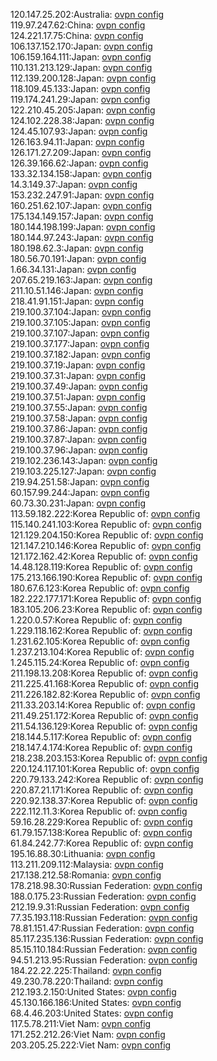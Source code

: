 120.147.25.202:Australia: [ovpn config](vpn/120_147_25_202.ovpn)  
119.97.247.62:China: [ovpn config](vpn/119_97_247_62.ovpn)  
124.221.17.75:China: [ovpn config](vpn/124_221_17_75.ovpn)  
106.137.152.170:Japan: [ovpn config](vpn/106_137_152_170.ovpn)  
106.159.164.111:Japan: [ovpn config](vpn/106_159_164_111.ovpn)  
110.131.213.129:Japan: [ovpn config](vpn/110_131_213_129.ovpn)  
112.139.200.128:Japan: [ovpn config](vpn/112_139_200_128.ovpn)  
118.109.45.133:Japan: [ovpn config](vpn/118_109_45_133.ovpn)  
119.174.241.29:Japan: [ovpn config](vpn/119_174_241_29.ovpn)  
122.210.45.205:Japan: [ovpn config](vpn/122_210_45_205.ovpn)  
124.102.228.38:Japan: [ovpn config](vpn/124_102_228_38.ovpn)  
124.45.107.93:Japan: [ovpn config](vpn/124_45_107_93.ovpn)  
126.163.94.11:Japan: [ovpn config](vpn/126_163_94_11.ovpn)  
126.171.27.209:Japan: [ovpn config](vpn/126_171_27_209.ovpn)  
126.39.166.62:Japan: [ovpn config](vpn/126_39_166_62.ovpn)  
133.32.134.158:Japan: [ovpn config](vpn/133_32_134_158.ovpn)  
14.3.149.37:Japan: [ovpn config](vpn/14_3_149_37.ovpn)  
153.232.247.91:Japan: [ovpn config](vpn/153_232_247_91.ovpn)  
160.251.62.107:Japan: [ovpn config](vpn/160_251_62_107.ovpn)  
175.134.149.157:Japan: [ovpn config](vpn/175_134_149_157.ovpn)  
180.144.198.199:Japan: [ovpn config](vpn/180_144_198_199.ovpn)  
180.144.97.243:Japan: [ovpn config](vpn/180_144_97_243.ovpn)  
180.198.62.3:Japan: [ovpn config](vpn/180_198_62_3.ovpn)  
180.56.70.191:Japan: [ovpn config](vpn/180_56_70_191.ovpn)  
1.66.34.131:Japan: [ovpn config](vpn/1_66_34_131.ovpn)  
207.65.219.163:Japan: [ovpn config](vpn/207_65_219_163.ovpn)  
211.10.51.146:Japan: [ovpn config](vpn/211_10_51_146.ovpn)  
218.41.91.151:Japan: [ovpn config](vpn/218_41_91_151.ovpn)  
219.100.37.104:Japan: [ovpn config](vpn/219_100_37_104.ovpn)  
219.100.37.105:Japan: [ovpn config](vpn/219_100_37_105.ovpn)  
219.100.37.107:Japan: [ovpn config](vpn/219_100_37_107.ovpn)  
219.100.37.177:Japan: [ovpn config](vpn/219_100_37_177.ovpn)  
219.100.37.182:Japan: [ovpn config](vpn/219_100_37_182.ovpn)  
219.100.37.19:Japan: [ovpn config](vpn/219_100_37_19.ovpn)  
219.100.37.31:Japan: [ovpn config](vpn/219_100_37_31.ovpn)  
219.100.37.49:Japan: [ovpn config](vpn/219_100_37_49.ovpn)  
219.100.37.51:Japan: [ovpn config](vpn/219_100_37_51.ovpn)  
219.100.37.55:Japan: [ovpn config](vpn/219_100_37_55.ovpn)  
219.100.37.58:Japan: [ovpn config](vpn/219_100_37_58.ovpn)  
219.100.37.86:Japan: [ovpn config](vpn/219_100_37_86.ovpn)  
219.100.37.87:Japan: [ovpn config](vpn/219_100_37_87.ovpn)  
219.100.37.96:Japan: [ovpn config](vpn/219_100_37_96.ovpn)  
219.102.236.143:Japan: [ovpn config](vpn/219_102_236_143.ovpn)  
219.103.225.127:Japan: [ovpn config](vpn/219_103_225_127.ovpn)  
219.94.251.58:Japan: [ovpn config](vpn/219_94_251_58.ovpn)  
60.157.99.244:Japan: [ovpn config](vpn/60_157_99_244.ovpn)  
60.73.30.231:Japan: [ovpn config](vpn/60_73_30_231.ovpn)  
113.59.182.222:Korea Republic of: [ovpn config](vpn/113_59_182_222.ovpn)  
115.140.241.103:Korea Republic of: [ovpn config](vpn/115_140_241_103.ovpn)  
121.129.204.150:Korea Republic of: [ovpn config](vpn/121_129_204_150.ovpn)  
121.147.210.146:Korea Republic of: [ovpn config](vpn/121_147_210_146.ovpn)  
121.172.162.42:Korea Republic of: [ovpn config](vpn/121_172_162_42.ovpn)  
14.48.128.119:Korea Republic of: [ovpn config](vpn/14_48_128_119.ovpn)  
175.213.166.190:Korea Republic of: [ovpn config](vpn/175_213_166_190.ovpn)  
180.67.6.123:Korea Republic of: [ovpn config](vpn/180_67_6_123.ovpn)  
182.222.177.171:Korea Republic of: [ovpn config](vpn/182_222_177_171.ovpn)  
183.105.206.23:Korea Republic of: [ovpn config](vpn/183_105_206_23.ovpn)  
1.220.0.57:Korea Republic of: [ovpn config](vpn/1_220_0_57.ovpn)  
1.229.118.162:Korea Republic of: [ovpn config](vpn/1_229_118_162.ovpn)  
1.231.62.105:Korea Republic of: [ovpn config](vpn/1_231_62_105.ovpn)  
1.237.213.104:Korea Republic of: [ovpn config](vpn/1_237_213_104.ovpn)  
1.245.115.24:Korea Republic of: [ovpn config](vpn/1_245_115_24.ovpn)  
211.198.13.208:Korea Republic of: [ovpn config](vpn/211_198_13_208.ovpn)  
211.225.41.168:Korea Republic of: [ovpn config](vpn/211_225_41_168.ovpn)  
211.226.182.82:Korea Republic of: [ovpn config](vpn/211_226_182_82.ovpn)  
211.33.203.14:Korea Republic of: [ovpn config](vpn/211_33_203_14.ovpn)  
211.49.251.172:Korea Republic of: [ovpn config](vpn/211_49_251_172.ovpn)  
211.54.136.129:Korea Republic of: [ovpn config](vpn/211_54_136_129.ovpn)  
218.144.5.117:Korea Republic of: [ovpn config](vpn/218_144_5_117.ovpn)  
218.147.4.174:Korea Republic of: [ovpn config](vpn/218_147_4_174.ovpn)  
218.238.203.153:Korea Republic of: [ovpn config](vpn/218_238_203_153.ovpn)  
220.124.117.101:Korea Republic of: [ovpn config](vpn/220_124_117_101.ovpn)  
220.79.133.242:Korea Republic of: [ovpn config](vpn/220_79_133_242.ovpn)  
220.87.21.171:Korea Republic of: [ovpn config](vpn/220_87_21_171.ovpn)  
220.92.138.37:Korea Republic of: [ovpn config](vpn/220_92_138_37.ovpn)  
222.112.11.3:Korea Republic of: [ovpn config](vpn/222_112_11_3.ovpn)  
59.16.28.229:Korea Republic of: [ovpn config](vpn/59_16_28_229.ovpn)  
61.79.157.138:Korea Republic of: [ovpn config](vpn/61_79_157_138.ovpn)  
61.84.242.77:Korea Republic of: [ovpn config](vpn/61_84_242_77.ovpn)  
195.16.88.30:Lithuania: [ovpn config](vpn/195_16_88_30.ovpn)  
113.211.209.112:Malaysia: [ovpn config](vpn/113_211_209_112.ovpn)  
217.138.212.58:Romania: [ovpn config](vpn/217_138_212_58.ovpn)  
178.218.98.30:Russian Federation: [ovpn config](vpn/178_218_98_30.ovpn)  
188.0.175.23:Russian Federation: [ovpn config](vpn/188_0_175_23.ovpn)  
212.19.9.31:Russian Federation: [ovpn config](vpn/212_19_9_31.ovpn)  
77.35.193.118:Russian Federation: [ovpn config](vpn/77_35_193_118.ovpn)  
78.81.151.47:Russian Federation: [ovpn config](vpn/78_81_151_47.ovpn)  
85.117.235.136:Russian Federation: [ovpn config](vpn/85_117_235_136.ovpn)  
85.15.110.184:Russian Federation: [ovpn config](vpn/85_15_110_184.ovpn)  
94.51.213.95:Russian Federation: [ovpn config](vpn/94_51_213_95.ovpn)  
184.22.22.225:Thailand: [ovpn config](vpn/184_22_22_225.ovpn)  
49.230.78.220:Thailand: [ovpn config](vpn/49_230_78_220.ovpn)  
212.193.2.150:United States: [ovpn config](vpn/212_193_2_150.ovpn)  
45.130.166.186:United States: [ovpn config](vpn/45_130_166_186.ovpn)  
68.4.46.203:United States: [ovpn config](vpn/68_4_46_203.ovpn)  
117.5.78.211:Viet Nam: [ovpn config](vpn/117_5_78_211.ovpn)  
171.252.212.26:Viet Nam: [ovpn config](vpn/171_252_212_26.ovpn)  
203.205.25.222:Viet Nam: [ovpn config](vpn/203_205_25_222.ovpn)  
